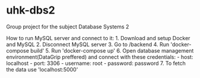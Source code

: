 # uhk-dbs2
Group project for the subject Database Systems 2

How to run MySQL server and connect to it:
    1. Download and setup Docker and MySQL
    2. Disconnect MySQL server
    3. Go to /backend
    4. Run 'docker-compose build'
    5. Run 'docker-compose up'
    6. Open database management environment(DataGrip preffered) and connect with these credentials:
        - host: localhost
        - port: 3306
        - username: root
        - password: password
    7. To fetch the data use 'localhost:5000'